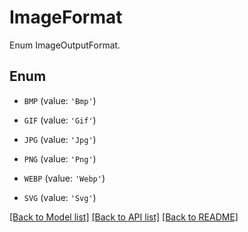 # ImageFormat

Enum ImageOutputFormat.

## Enum

* `BMP` (value: `'Bmp'`)

* `GIF` (value: `'Gif'`)

* `JPG` (value: `'Jpg'`)

* `PNG` (value: `'Png'`)

* `WEBP` (value: `'Webp'`)

* `SVG` (value: `'Svg'`)

[[Back to Model list]](../README.md#documentation-for-models) [[Back to API list]](../README.md#documentation-for-api-endpoints) [[Back to README]](../README.md)


